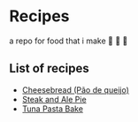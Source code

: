 # Recipes

a repo for food that i make 🍖 🥦 🥖

## List of recipes

- [Cheesebread (Pão de queijo)](recipes/cheesebread.md)
- [Steak and Ale Pie](recipes/steak_and_ale_pie.md)
- [Tuna Pasta Bake](recipes/tuna_pasta_bake.md)